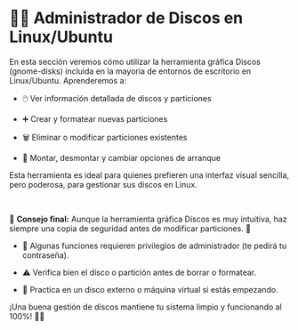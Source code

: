 # 🐧💽 **Administrador de Discos en Linux/Ubuntu**

En esta sección veremos cómo utilizar la herramienta gráfica Discos (gnome-disks) incluida en la mayoría de entornos de escritorio en Linux/Ubuntu.
Aprenderemos a:

  - 🖱️ Ver información detallada de discos y particiones

  - ➕ Crear y formatear nuevas particiones
  - 🗑️ Eliminar o modificar particiones existentes

  - 🔄 Montar, desmontar y cambiar opciones de arranque

Esta herramienta es ideal para quienes prefieren una interfaz visual sencilla, pero poderosa, para gestionar sus discos en Linux.

<br>

🧠 **Consejo final:**
Aunque la herramienta gráfica Discos es muy intuitiva, haz siempre una copia de seguridad antes de modificar particiones. 💾

  - 🔐 Algunas funciones requieren privilegios de administrador (te pedirá tu contraseña).

  - ⚠️ Verifica bien el disco o partición antes de borrar o formatear.

  - 🧪 Practica en un disco externo o máquina virtual si estás empezando.

¡Una buena gestión de discos mantiene tu sistema limpio y funcionando al 100%! 🐧🚀

